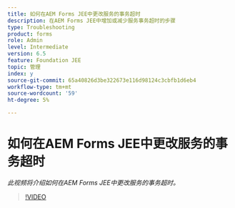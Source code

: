 ```yaml
---
title: 如何在AEM Forms JEE中更改服务的事务超时
description: 在AEM Forms JEE中增加或减少服务事务超时的步骤
type: Troubleshooting
product: forms
role: Admin
level: Intermediate
version: 6.5
feature: Foundation JEE
topic: 管理
index: y
source-git-commit: 65a40826d3be322673e116d98124c3cbfb1d6eb4
workflow-type: tm+mt
source-wordcount: '59'
ht-degree: 5%

---
```



# 如何在AEM Forms JEE中更改服务的事务超时

*此视频将介绍如何在AEM Forms JEE中更改服务的事务超时。*

>[!VIDEO](https://video.tv.adobe.com/v/335495?quality=9&learn=on)
